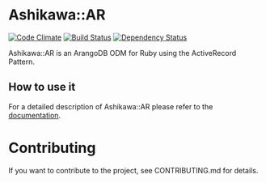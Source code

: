 # Ashikawa::AR

[![Code Climate](https://codeclimate.com/badge.png)](https://codeclimate.com/github/triAGENS/ashikawa-ar)
[![Build Status](https://secure.travis-ci.org/triAGENS/ashikawa-ar.png?branch=master)](http://travis-ci.org/triAGENS/ashikawa-ar)
[![Dependency Status](https://gemnasium.com/triAGENS/ashikawa-ar.png)](https://gemnasium.com/triAGENS/ashikawa-ar)

Ashikawa::AR is an ArangoDB ODM for Ruby using the ActiveRecord Pattern.

## How to use it

For a detailed description of Ashikawa::AR please refer to the [documentation](http://rdoc.info/github/triAGENS/ashikawa-ar/master/frames).

# Contributing

If you want to contribute to the project, see CONTRIBUTING.md for details.
